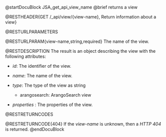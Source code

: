 
@startDocuBlock JSA_get_api_view_name
@brief returns a view

@RESTHEADER{GET /_api/view/{view-name}, Return information about a view}

@RESTURLPARAMETERS

@RESTURLPARAM{view-name,string,required}
The name of the view.

@RESTDESCRIPTION
The result is an object describing the view with the following
attributes:

- *id*: The identifier of the view.

- *name*: The name of the view.

- *type*: The type of the view as string
  - arangosearch: ArangoSearch view

- *properties* : The properties of the view.

@RESTRETURNCODES

@RESTRETURNCODE{404}
If the *view-name* is unknown, then a *HTTP 404* is
returned.
@endDocuBlock

